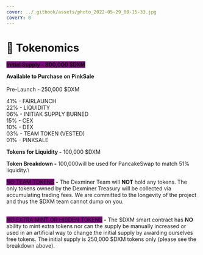 ```yaml
---
cover: ../.gitbook/assets/photo_2022-05-29_00-15-33.jpg
coverY: 0
---
```


# 🚀 Tokenomics

<mark style="background-color:purple;">**Initial Supply - 800,000 $DXM**</mark>

**Available to Purchase on PinkSale**\
\
Pre-Launch - 250,000 $DXM

41% - FAIRLAUNCH\
22% - LIQUIDITY\
06% - INITIAK SUPPLY BURNED\
15% - CEX\
10% - DEX\
03% - TEAM TOKEN (VESTED)\
01% - PINKSALE&#x20;

**Tokens for Liquidity -** 100,000 $DXM

**Token Breakdown -** 100,000will be used for PancakeSwap to match 51% liquidity.\


<mark style="background-color:purple;">NO TEAM TOKENS</mark> **-** The Dexminer Team will **NOT** hold any tokens. The only tokens owned by the Dexminer Treasury will be collected via accumulating trading fees. We are committed to the longevity of the project and thus the $DXM team cannot dump on you.

\
<mark style="background-color:purple;">NO EXTRA MINT OR HIDDEN TOKENS</mark> **-** The $DXM smart contract has **NO** ability to mint extra tokens nor can the supply be manually increased or used in an artificial way to change the initial supply by awarding ourselves free tokens. The initial supply is 250,000 $DXM  tokens only (please see the breakdown above).
